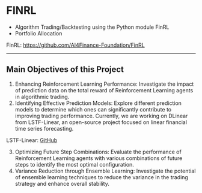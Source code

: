 # FINRL
- Algorithm Trading/Backtesting using the Python module FinRL
- Portfolio Allocation
  
FinRL: https://github.com/AI4Finance-Foundation/FinRL

------

## Main Objectives of this Project
1. Enhancing Reinforcement Learning Performance: Investigate the impact of prediction data on the total reward of Reinforcement Learning agents in algorithmic trading.
2. Identifying Effective Prediction Models: Explore different prediction models to determine which ones can significantly contribute to improving trading performance. Currently, we are working on DLinear from LSTF-Linear, an open-source project focused on linear financial time series forecasting.
   
LSTF-Linear: [GitHub](https://github.com/cure-lab/LTSF-Linear)

3. Optimizing Future Step Combinations: Evaluate the performance of Reinforcement Learning agents with various combinations of future steps to identify the most optimal configuration.
4. Variance Reduction through Ensemble Learning: Investigate the potential of ensemble learning techniques to reduce the variance in the trading strategy and enhance overall stability.
